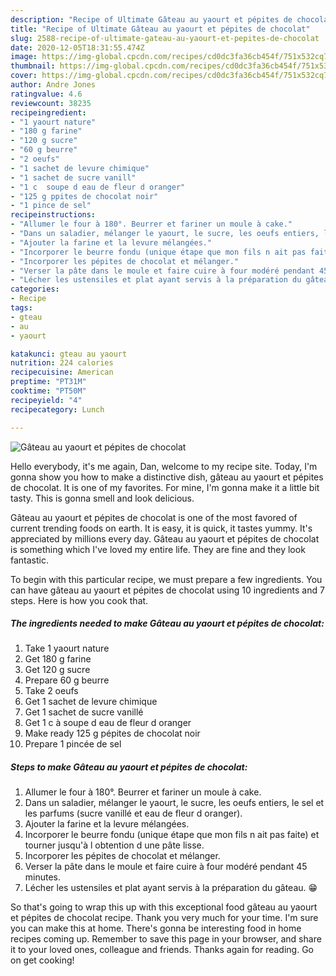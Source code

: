 ```yaml
---
description: "Recipe of Ultimate Gâteau au yaourt et pépites de chocolat"
title: "Recipe of Ultimate Gâteau au yaourt et pépites de chocolat"
slug: 2588-recipe-of-ultimate-gateau-au-yaourt-et-pepites-de-chocolat
date: 2020-12-05T18:31:55.474Z
image: https://img-global.cpcdn.com/recipes/cd0dc3fa36cb454f/751x532cq70/gateau-au-yaourt-et-pepites-de-chocolat-photo-principale-de-la-recette.jpg
thumbnail: https://img-global.cpcdn.com/recipes/cd0dc3fa36cb454f/751x532cq70/gateau-au-yaourt-et-pepites-de-chocolat-photo-principale-de-la-recette.jpg
cover: https://img-global.cpcdn.com/recipes/cd0dc3fa36cb454f/751x532cq70/gateau-au-yaourt-et-pepites-de-chocolat-photo-principale-de-la-recette.jpg
author: Andre Jones
ratingvalue: 4.6
reviewcount: 38235
recipeingredient:
- "1 yaourt nature"
- "180 g farine"
- "120 g sucre"
- "60 g beurre"
- "2 oeufs"
- "1 sachet de levure chimique"
- "1 sachet de sucre vanill"
- "1 c  soupe d eau de fleur d oranger"
- "125 g ppites de chocolat noir"
- "1 pince de sel"
recipeinstructions:
- "Allumer le four à 180°. Beurrer et fariner un moule à cake."
- "Dans un saladier, mélanger le yaourt, le sucre, les oeufs entiers, le sel et les parfums (sucre vanillé et eau de fleur d oranger)."
- "Ajouter la farine et la levure mélangées."
- "Incorporer le beurre fondu (unique étape que mon fils n ait pas faite) et tourner jusqu&#39;à l obtention d une pâte lisse."
- "Incorporer les pépites de chocolat et mélanger."
- "Verser la pâte dans le moule et faire cuire à four modéré pendant 45 minutes."
- "Lécher les ustensiles et plat ayant servis à la préparation du gâteau. 😁"
categories:
- Recipe
tags:
- gteau
- au
- yaourt

katakunci: gteau au yaourt 
nutrition: 224 calories
recipecuisine: American
preptime: "PT31M"
cooktime: "PT50M"
recipeyield: "4"
recipecategory: Lunch

---
```



![Gâteau au yaourt et pépites de chocolat](https://img-global.cpcdn.com/recipes/cd0dc3fa36cb454f/751x532cq70/gateau-au-yaourt-et-pepites-de-chocolat-photo-principale-de-la-recette.jpg)

Hello everybody, it's me again, Dan, welcome to my recipe site. Today, I'm gonna show you how to make a distinctive dish, gâteau au yaourt et pépites de chocolat. It is one of my favorites. For mine, I'm gonna make it a little bit tasty. This is gonna smell and look delicious.



Gâteau au yaourt et pépites de chocolat is one of the most favored of current trending foods on earth. It is easy, it is quick, it tastes yummy. It's appreciated by millions every day. Gâteau au yaourt et pépites de chocolat is something which I've loved my entire life. They are fine and they look fantastic.


To begin with this particular recipe, we must prepare a few ingredients. You can have gâteau au yaourt et pépites de chocolat using 10 ingredients and 7 steps. Here is how you cook that.

<!--inarticleads1-->

##### The ingredients needed to make Gâteau au yaourt et pépites de chocolat:

1. Take 1 yaourt nature
1. Get 180 g farine
1. Get 120 g sucre
1. Prepare 60 g beurre
1. Take 2 oeufs
1. Get 1 sachet de levure chimique
1. Get 1 sachet de sucre vanillé
1. Get 1 c à soupe d eau de fleur d oranger
1. Make ready 125 g pépites de chocolat noir
1. Prepare 1 pincée de sel




<!--inarticleads2-->

##### Steps to make Gâteau au yaourt et pépites de chocolat:

1. Allumer le four à 180°. Beurrer et fariner un moule à cake.
1. Dans un saladier, mélanger le yaourt, le sucre, les oeufs entiers, le sel et les parfums (sucre vanillé et eau de fleur d oranger).
1. Ajouter la farine et la levure mélangées.
1. Incorporer le beurre fondu (unique étape que mon fils n ait pas faite) et tourner jusqu&#39;à l obtention d une pâte lisse.
1. Incorporer les pépites de chocolat et mélanger.
1. Verser la pâte dans le moule et faire cuire à four modéré pendant 45 minutes.
1. Lécher les ustensiles et plat ayant servis à la préparation du gâteau. 😁




So that's going to wrap this up with this exceptional food gâteau au yaourt et pépites de chocolat recipe. Thank you very much for your time. I'm sure you can make this at home. There's gonna be interesting food in home recipes coming up. Remember to save this page in your browser, and share it to your loved ones, colleague and friends. Thanks again for reading. Go on get cooking!
